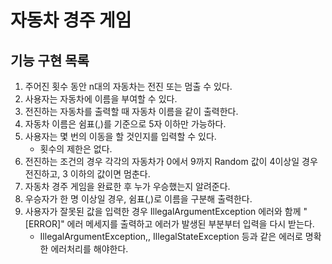 # 자동차 경주 게임

## 기능 구현 목록
1. 주어진 횟수 동안 n대의 자동차는 전진 또는 멈출 수 있다.
2. 사용자는 자동차에 이름을 부여할 수 있다.
3. 전진하는 자동차를 출력할 때 자동차 이름을 같이 출력한다.
4. 자동차 이름은 쉼표(,)를 기준으로 5자 이하만 가능하다.
5. 사용자는 몇 번의 이동을 할 것인지를 입력할 수 있다.
    - 횟수의 제한은 없다.
6. 전진하는 조건의 경우 각각의 자동차가 0에서 9까지 Random 값이 4이상일 경우 전진하고, 3 이하의 값이면 멈춘다.
7. 자동차 경주 게임을 완료한 후 누가 우승했는지 알려준다.
8. 우승자가 한 명 이상일 경우, 쉼표(,)로 이름을 구분해 출력한다.
9. 사용자가 잘못된 값을 입력한 경우 IllegalArgumentException 에러와 함께 "[ERROR]" 에러 메세지를 출력하고 에러가 발생된 부분부터 입력을 다시 받는다.
    - IllegalArgumentException,, IllegalStateException 등과 같은 에러로 명확한 에러처리를 해야한다.
